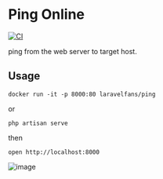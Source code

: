 # Ping Online

[![CI](https://github.com/laravel-fans/ping-online/actions/workflows/ci.yaml/badge.svg)](https://github.com/laravel-fans/ping-online/actions/workflows/ci.yaml)

ping from the web server to target host.

## Usage

```shell
docker run -it -p 8000:80 laravelfans/ping
```

or

```shell
php artisan serve
```

then

```shell
open http://localhost:8000
```

![image](https://user-images.githubusercontent.com/4971414/139536388-729f924c-3f20-4163-bdd5-274efc940b27.png)

